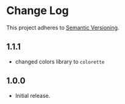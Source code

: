 # Change Log
This project adheres to [Semantic Versioning](http://semver.org/).

## 1.1.1
* changed colors library to `colorette`

## 1.0.0
* Initial release.
